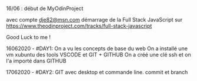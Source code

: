 16/06 : début de MyOdinProject

avec compte dje82@msn.com
démarrage de la Full Stack JavaScript 
sur https://www.theodinproject.com/tracks/full-stack-javascript

Good Luck  to me !

16062020 - #DAY1:
    On a vu les concepts de base du web
    On a installé une vm xubuntu 
    des tools
    VSCODE et GIT + GITHUB
    On a créé une clé ssh et on l'a importé dans GITHUB

17062020 - #DAY2:
    GIT avec desktop et commande line. commit et branch 